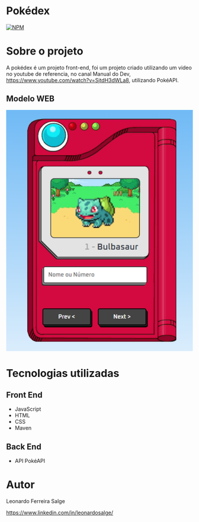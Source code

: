 # Pokédex
[![NPM](https://img.shields.io/npm/l/react)](https://github.com/salgeee/pokedex-salge/blob/main/LICENSE) 

# Sobre o projeto

A pokédex é um projeto front-end, foi um projeto criado utilizando um video no youtube de referencia, no canal Manual do Dev, https://www.youtube.com/watch?v=SjtdH3dWLa8, utilizando PokéAPI.


## Modelo WEB
![Modelo 1](https://raw.githubusercontent.com/salgeee/pokedex-salge/main/images/Screenshot_9.png) 



# Tecnologias utilizadas
## Front End
- JavaScript
- HTML
- CSS
- Maven

## Back End
- API PokéAPI

# Autor

Leonardo Ferreira Salge

https://www.linkedin.com/in/leonardosalge/

